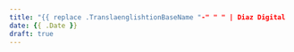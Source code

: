 ```yaml
---
title: "{{ replace .TranslaenglishtionBaseName "-" " " | Diaz Digital
date: {{ .Date }}
draft: true
---
```


